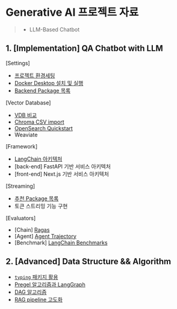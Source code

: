 # Generative AI 프로젝트 자료

> - LLM-Based Chatbot



## 1. [Implementation] QA Chatbot with LLM

[Settings]

- [프로젝트 환경세팅](0919_QASetting.md)
- [Docker Desktop 설치 및 실행](1006_Docker.md)
- [Backend Package 목록](1228_QApackages.md)

[Vector Database]

- [VDB 비교](1112_VectorDB.md)
- [Chroma CSV import](0921_CSV.md)
- [OpenSearch Quickstart](1010_OpenSearch.md)
- Weaviate

[Framework]

- [LangChain 아키텍처](1119_LangChain.md)
- [back-end] FastAPI 기반 서비스 아키텍처
- [front-end] Next.js 기반 서비스 아키텍처

[Streaming]

- [추천 Package 목록](0418_Starlette.md)
- 토큰 스트리밍 기능 구현

[Evaluators]

- [Chain] [Ragas](1223_Ragas.md)
- [Agent] [Agent Trajectory](0303_Trajectory.md)
- [Benchmark] [LangChain Benchmarks](0316_Benchmarks.md)



## 2. [Advanced] Data Structure && Algorithm

- [`typing` 패키지 활용](0310_typing.md)
- [Pregel 알고리즘과 LangGraph](0313_Pregel.md)
- [DAG 알고리즘](0320_DAG.md)
- [RAG pipeline 고도화](0403_AdvancedRAG.md)

